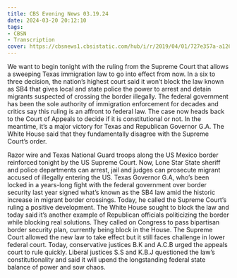 ```yaml
---
title: CBS Evening News 03.19.24
date: 2024-03-20 20:12:10
tags:
- CBSN
- Transcription
cover: https://cbsnews1.cbsistatic.com/hub/i/r/2019/04/01/727e357a-a126-4138-a2c5-4d3222669d57/thumbnail/640x360/3ff2761028dc5c65cc4f07acd54bcd5c/cbsn2-logo-1920x1080.jpg
---
```

We want to begin tonight with the ruling from the Supreme Court that allows a sweeping Texas immigration law to go into effect from now. In a six to three decision, the nation’s highest court said it won’t block the law known as SB4 that gives local and state police the power to arrest and detain migrants suspected of crossing the border illegally. The federal government has been the sole authority of immigration enforcement for decades and critics say this ruling is an affront to federal law. The case now heads back to the Court of Appeals to decide if it is constitutional or not. In the meantime, it’s a major victory for Texas and Republican Governor G.A. The White House said that they fundamentally disagree with the Supreme Court’s order. 

Razor wire and Texas National Guard troops along the US Mexico border reinforced tonight by the US Supreme Court. Now, Lone Star State sheriff and police departments can arrest, jail and judges can prosecute migrant accused of illegally entering the US. Texas Governor G.A, who’s been locked in a years-long fight with the federal government over border security last year signed what’s known as the SB4 law amid the historic increase in migrant border crossings. Today, he called the Supreme Court’s ruling a positive development. The White House sought to block the law and today said it’s another example of Republican officials politicizing the border while blocking real solutions. They called on Congress to pass bipartisan border security plan, currently being block in the House. The Supreme Court allowed the new law to take effect but it still faces challenge in lower federal court. Today, conservative justices B.K and A.C.B urged the appeals court to rule quickly. Liberal justices S.S and K.B.J questioned the law’s constitutionality and said it will upend the longstanding federal state balance of power and sow chaos. 
